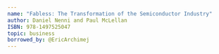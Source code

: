 ```yaml
---
name: "Fabless: The Transformation of the Semiconductor Industry"
author: Daniel Nenni and Paul McLellan
ISBN: 978-1497525047
topic: business
borrowed_by: @EricArchimej
---
```

